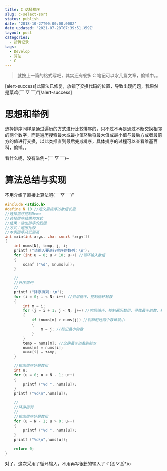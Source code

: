 ```yaml
---
title: C 选择排序
slug: c-select-sort
status: publish
date: '2018-10-27T00:00:00.000Z'
date_updated: '2021-07-28T07:39:51.359Z'
layout: post
categories:
  - 折腾记录
tags:
  - Develop
  - 算法
  - C
---
```

> 就按上一篇的格式写吧，其实还有很多 C 笔记可以水几篇文章，偷懒中。。

\[alert-success\]此算法已修复，放错了交换代码的位置，导致出现问题，我果然是菜鸡(￣ ▽ ￣)"\[/alert-success\]

# 思想和举例

选择排序同样是通过遍历的方式进行比较排序的，只不过不再是通过不断交换相邻的两个数字，而是遍历搜索最大或最小值然后将最大值或最小值与最后方或者最前方的值进行交换，以此类推直到最后完成排序，具体排序的过程可以查看维基百科，偷懒。。

看什么呢，没有举例~(￣ ▽ ￣)~

# 算法总结与实现

不用介绍了直接上算法吧(￣ ▽ ￣)"

```c
#include <stdio.h>
#define N 10 //定义要排序的数组长度
//选择排序控制Demo
//选择排序结果和方式
//结果：输出排序的数组
//方式：遍历比较
//本例排序从低到高
int main(int argc, char const *argv[])
{
    int nums[N], temp, j, i;
    printf ("请输入要进行排序的数列：\n");
    for (int u = 0; u < 10; u++) //循环输入数组
    {
        scanf ("%d", &nums[u]);
    }

    //
    //升序排列
    //
    printf ("降序排列：\n");
    for (i = 0; i < N; i++) //外层循环，控制循环轮数
    {
        int m = i;
        for (j = i + 1; j < N; j++) //内层循环，控制遍历数组，寻找最小的数，并进行交换指针
        {
            if (nums[m] > nums[j]) //判断附近两个数谁最小
            {
                m = j; //标记最小的数
            }
        }
        temp = nums[m]; //交换最小的数到前方
        nums[m] = nums[i];
        nums[i] = temp;
    }

    //输出排序好是数组
    int u;
    for (u = 0; u < N - 1; u++)
    {
        printf ("%d ", nums[u]);
    }
    printf ("%d\n",nums[u]);

    //
    //降序排列
    //
    //输出排序好是数组
    for (u = N - 1; u > 0; u--)
    {
        printf ("%d ", nums[u]);
    }
    printf ("%d\n",nums[u]);

    return 0;
}
```

对了，这次采用了循环输入，不用再写很长的输入了ヾ(≧▽≦\*)o

